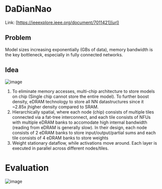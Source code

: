 # DaDianNao

Link: [https://ieeexplore.ieee.org/document/7011421](url)
## Problem
Model sizes increasing exponentially (GBs of data), memory bandwidth is the key bottleneck, especially in fully connected networks.

## Idea
![image](https://github.com/tanvisharma/papers/assets/10654294/72b6b925-bfaa-4638-834e-d8232581d3e9)
1. To eliminate memory accesses, multi-chip architecture to store models on chip (Single chip cannot store the entire model). To further boost density, eDRAM technology to store all NN datastructures since it ~2.85x jhigher density compared to SRAM.
2. Hierarchically spatial, where each node (chip) consists of multiple tiles connected via a fat-tree interconnect, and each tile consists of NFUs with multiple eDRAM banks to accomodate high internal bandwidth (reading from eDRAM is generally slow). In their design, each node consists of 2 eDRAM banks to store input/output/partial sums and each tile consists of 4 eDRAM banks to store weights
3. Weight stationary dataflow, while activations move around. Each layer is executed in parallel across different nodes/tiles. 
# Evaluation

![image](https://github.com/tanvisharma/papers/assets/10654294/6c2c3270-2aa7-429c-9c35-8ac353de3d28)



